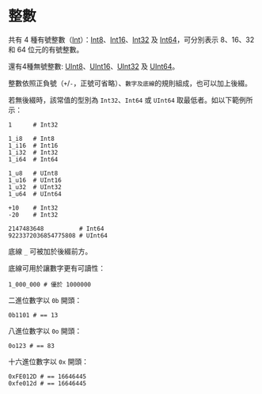 # 整數

共有 4 種有號整數（[Int](http://crystal-lang.org/api/Int.html)）：[Int8](http://crystal-lang.org/api/Int8.html)、[Int16](http://crystal-lang.org/api/Int16.html)、[Int32](http://crystal-lang.org/api/Int32.html) 及 [Int64](http://crystal-lang.org/api/Int64.html)，可分別表示 8、16、32 和 64 位元的有號整數。

還有4種無號整數: [UInt8](http://crystal-lang.org/api/UInt8.html)、[UInt16](http://crystal-lang.org/api/UInt16.html)、[UInt32](http://crystal-lang.org/api/UInt32.html) 及 [UInt64](http://crystal-lang.org/api/UInt64.html)。

整數依照正負號（`+`/`-`，正號可省略）、`數字及底線`的規則組成，也可以加上後綴。

若無後綴時，該常值的型別為 `Int32`、`Int64` 或 `UInt64` 取最低者。如以下範例所示：

```crystal
1      # Int32

1_i8   # Int8
1_i16  # Int16
1_i32  # Int32
1_i64  # Int64

1_u8   # UInt8
1_u16  # UInt16
1_u32  # UInt32
1_u64  # UInt64

+10    # Int32
-20    # Int32

2147483648          # Int64
9223372036854775808 # UInt64
```

底線 `_` 可被加於後綴前方。

底線可用於讓數字更有可讀性：

```crystal
1_000_000 # 優於 1000000
```

二進位數字以 `0b` 開頭：

```crystal
0b1101 # == 13
```

八進位數字以 `0o` 開頭：

```crystal
0o123 # == 83
```

十六進位數字以 `0x` 開頭：

```crystal
0xFE012D # == 16646445
0xfe012d # == 16646445
```
